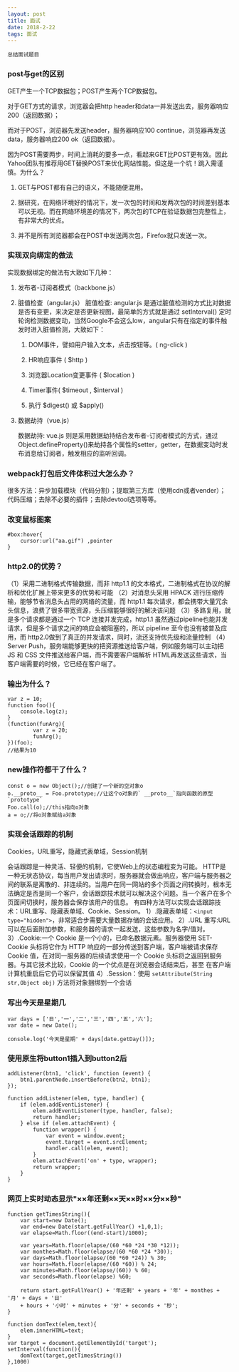 ```yaml
---
layout: post
title: 面试
date: 2018-2-22
tags: 面试
---
```


	总结面试题目
### post与get的区别
GET产生一个TCP数据包；POST产生两个TCP数据包。

对于GET方式的请求，浏览器会把http header和data一并发送出去，服务器响应200（返回数据）；

而对于POST，浏览器先发送header，服务器响应100 continue，浏览器再发送data，服务器响应200 ok（返回数据）。

因为POST需要两步，时间上消耗的要多一点，看起来GET比POST更有效。因此Yahoo团队有推荐用GET替换POST来优化网站性能。但这是一个坑！跳入需谨慎。为什么？

1. GET与POST都有自己的语义，不能随便混用。

2. 据研究，在网络环境好的情况下，发一次包的时间和发两次包的时间差别基本可以无视。而在网络环境差的情况下，两次包的TCP在验证数据包完整性上，有非常大的优点。

3. 并不是所有浏览器都会在POST中发送两次包，Firefox就只发送一次。

### 实现双向绑定的做法
实现数据绑定的做法有大致如下几种：

1. 发布者-订阅者模式（backbone.js）

2. 脏值检查（angular.js） 
	脏值检查: angular.js 是通过脏值检测的方式比对数据是否有变更，来决定是否更新视图，最简单的方式就是通过 setInterval() 定时轮询检测数据变动，当然Google不会这么low，angular只有在指定的事件触发时进入脏值检测，大致如下：

	1. DOM事件，譬如用户输入文本，点击按钮等。( ng-click )

	2. HR响应事件 ( $http )

	3. 浏览器Location变更事件 ( $location )

	4. Timer事件( $timeout , $interval )

	5. 执行 $digest() 或 $apply()
3. 数据劫持（vue.js）

	数据劫持: vue.js 则是采用数据劫持结合发布者-订阅者模式的方式，通过Object.defineProperty()来劫持各个属性的setter，getter，在数据变动时发布消息给订阅者，触发相应的监听回调。

### webpack打包后文件体积过大怎么办？
很多方法：异步加载模块（代码分割）；提取第三方库（使用cdn或者vender）；代码压缩；去除不必要的插件；去除devtool选项等等。

### 改变鼠标图案
```
#box:hover{
	cursor:url("aa.gif") ,pointer
}
```

### http2.0的优势？
（1）采用二进制格式传输数据，而非 http1.1 的文本格式，二进制格式在协议的解析和优化扩展上带来更多的优势和可能
（2）对消息头采用 HPACK 进行压缩传输，能够节省消息头占用的网络的流量，而 http1.1 每次请求，都会携带大量冗余头信息，浪费了很多带宽资源，头压缩能够很好的解决该问题
（3）多路复用，就是多个请求都是通过一个 TCP 连接并发完成，http1.1 虽然通过pipeline也能并发请求，但是多个请求之间的响应会被阻塞的，所以 pipeline 至今也没有被普及应用，而 http2.0做到了真正的并发请求，同时，流还支持优先级和流量控制
（4）Server Push，服务端能够更快的把资源推送给客户端，例如服务端可以主动把 JS 和 CSS 文件推送给客户端，而不需要客户端解析 HTML再发送这些请求，当客户端需要的时候，它已经在客户端了。


### 输出为什么？ 
```
var z = 10;
function foo(){
    console.log(z);
}
(function(funArg){
        var z = 20;
        funArg();
})(foo);
//结果为10
```

### new操作符都干了什么？

```
const o = new Object();//创建了一个新的空对象o
o.__proto__ = Foo.prototype;//让这个o对象的` __proto__`指向函数的原型`prototype`
Foo.call(o);//this指向o对象
a = o;//将o对象赋给a对象
```

###  实现会话跟踪的机制
 Cookies，URL重写，隐藏式表单域，Session机制

会话跟踪是一种灵活、轻便的机制，它使Web上的状态编程变为可能。 
HTTP是一种无状态协议，每当用户发出请求时，服务器就会做出响应，客户端与服务器之间的联系是离散的、非连续的。当用户在同一网站的多个页面之间转换时，根本无法确定是否是同一个客户，会话跟踪技术就可以解决这个问题。当一个客户在多个页面间切换时，服务器会保存该用户的信息。 
有四种方法可以实现会话跟踪技术：URL重写、隐藏表单域、Cookie、Session。 
1）.隐藏表单域：`<input type="hidden">`，非常适合步需要大量数据存储的会话应用。 
2）.URL 重写:URL 可以在后面附加参数，和服务器的请求一起发送，这些参数为名字/值对。 
3）.Cookie:一个 Cookie 是一个小的，已命名数据元素。服务器使用 SET-Cookie 头标将它作为 HTTP 
响应的一部分传送到客户端，客户端被请求保存 Cookie 值，在对同一服务器的后续请求使用一个 
Cookie 头标将之返回到服务器。与其它技术比较，Cookie 的一个优点是在浏览器会话结束后，甚至 
在客户端计算机重启后它仍可以保留其值 
4）.Session：使用 `setAttribute(String str,Object obj)` 方法将对象捆绑到一个会话 

### 写出今天是星期几
```
var days = ['日','一','二','三','四','五','六'];
var date = new Date();

console.log('今天是星期' + days[date.getDay()]);
```

### 使用原生将button1插入到button2后
```
addListener(btn1, 'click', function (event) {
    btn1.parentNode.insertBefore(btn2, btn1);
});

function addListener(elem, type, handler) {
    if (elem.addEventListener) {
        elem.addEventListener(type, handler, false);
        return handler;
    } else if (elem.attachEvent) {
        function wrapper() {
            var event = window.event;
            event.target = event.srcElement;
            handler.call(elem, event);
        }
        elem.attachEvent('on' + type, wrapper);
        return wrapper;
    }
}
```

### 网页上实时动态显示"××年还剩××天××时××分××秒"

```
function getTimesString(){
    var start=new Date();
    var end=new Date(start.getFullYear() +1,0,1);
    var elapse=Math.floor((end-start)/1000);

    var years=Math.floor(elapse/(60 *60 *24 *30 *12));
    var monthes=Math.floor(elapse/(60 *60 *24 *30));
    var days=Math.floor(elapse/(60 *60 *24)) % 30;
    var hours=Math.floor(elapse/(60 *60)) % 24;
    var minutes=Math.floor(elapse/(60)) % 60;
    var seconds=Math.floor(elapse) %60;

    return start.getFullYear() + '年还剩' + years + '年' + monthes + '月' + days + '日' 
    + hours + '小时' + minutes + '分' + seconds + '秒';
}

function domText(elem,text){
    elem.innerHTML=text;
}
var target = document.getElementById('target');
setInterval(function(){
    domText(target,getTimesString())
},1000)
```

